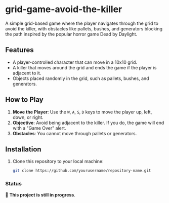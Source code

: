 # grid-game-avoid-the-killer

A simple grid-based game where the player navigates through the grid to avoid the killer, with obstacles like pallets, bushes, and generators blocking the path inspired by the popular horror game Dead by Daylight. 

## Features
- A player-controlled character that can move in a 10x10 grid.
- A killer that moves around the grid and ends the game if the player is adjacent to it.
- Objects placed randomly in the grid, such as pallets, bushes, and generators.

## How to Play
1. **Move the Player**: Use the `W`, `A`, `S`, `D` keys to move the player up, left, down, or right.
2. **Objective**: Avoid being adjacent to the killer. If you do, the game will end with a "Game Over" alert.
3. **Obstacles**: You cannot move through pallets or generators.

## Installation
1. Clone this repository to your local machine:
   ```bash
   git clone https://github.com/yourusername/repository-name.git

### Status
🚧 **This project is still in progress**.


